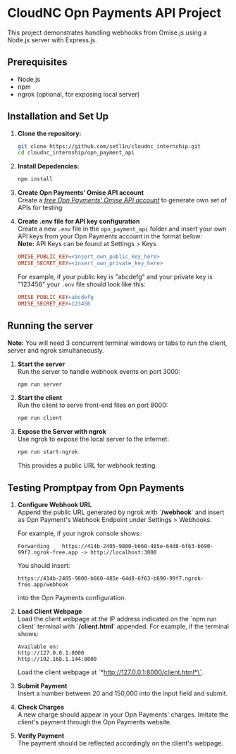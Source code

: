 # CloudNC Opn Payments API Project

This project demonstrates handling webhooks from Omise.js using a Node.js server with Express.js.

## Prerequisites

- Node.js
- npm
- ngrok (optional, for exposing local server)

## Installation and Set Up

1. **Clone the repository:**
   ```bash
   git clone https://github.com/setl1n/cloudnc_internship.git
   cd cloudnc_internship/opn_payment_api

2. **Install Depedencies:**
   ```bash
   npm install

3. **Create Opn Payments' Omise API account**  
   Create a *[free Opn Payments' Omise API account](https://dashboard.omise.co/v2)* to generate own set of APIs for testing  

4. **Create .env file for API key configuration**  
   Create a new `.env` file in the `opn_payment_api` folder and insert your own API keys from your Opn Payments account in the format below:  
   **Note:** API Keys can be found at Settings > Keys
   ```makefile
   OMISE_PUBLIC_KEY=<insert_own_public_key_here>
   OMISE_SECRET_KEY=<insert_own_private_key_here>
   ```
   For example, if your public key is "abcdefg" and your private key is "123456" your `.env` file should look like this:
   ```makefile
   OMISE_PUBLIC_KEY=abcdefg
   OMISE_SECRET_KEY=123456
   ```
## Running the server
**Note:** You will need 3 concurrent terminal windows or tabs to run the client, server and ngrok simultaneously.
1. **Start the server**  
   Run the server to handle webhook events on port 3000:
   ```bash
   npm run server
   ```
2. **Start the client**  
   Run the client to serve front-end files on port 8000:
   ```bash
   npm run client
   ```
3. **Expose the Server with ngrok**  
   Use ngrok to expose the local server to the internet:
   ```bash
   npm run start-ngrok
   ```
   This provides a public URL for webhook testing.

## Testing Promptpay from Opn Payments
1. **Configure Webhook URL**  
Append the public URL generated by ngrok with \`**/webhook**\` and insert as Opn Payment's Webhook Endpoint under Settings > Webhooks.  

   For example, if your ngrok console shows:
   ```
   Forwarding    https://414b-2405-9800-b660-485e-64d8-6f63-b690-99f7.ngrok-free.app -> http://localhost:3000
   ```
   You should insert:
   ```
   https://414b-2405-9800-b660-485e-64d8-6f63-b690-99f7.ngrok-free.app/webhook
   ```
   into the Opn Payments configuration.

2. **Load Client Webpage**  
Load the client webpage at the IP address indicated on the \`npm run client\` terminal with \`**/client.html**\` appended. For example, if the terminal shows: 
   ```
   Available on:
   http://127.0.0.1:8000
   http://192.168.1.144:8000
   ```
   Load the client webpage at \`*http://127.0.0.1:8000/client.html*\`.

3. **Submit Payment**  
   Insert a number between 20 and 150,000 into the input field and submit.

4. **Check Charges**  
   A new charge should appear in your Opn Payments' charges. Imitate the client's payment through the Opn Payments website.

5. **Verify Payment**  
   The payment should be reflected accordingly on the client's webpage.